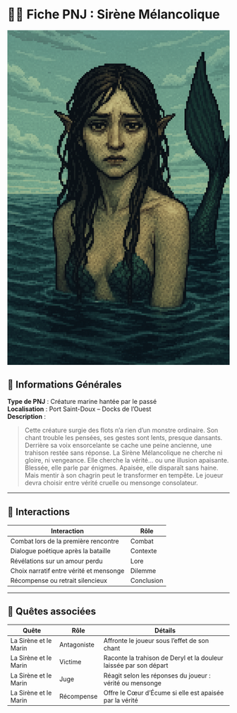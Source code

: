 # 🧍‍♂️ Fiche PNJ : Sirène Mélancolique

![sirene-melancolique.png](https://raw.githubusercontent.com/nicolasvauchenet/eightrealms-awakening/refs/heads/main/assets/img/core/creature/sirene-melancolique.png)

## 🧾 Informations Générales

**Type de PNJ** : Créature marine hantée par le passé  
**Localisation** : Port Saint-Doux – Docks de l’Ouest  
**Description** :
> Cette créature surgie des flots n’a rien d’un monstre ordinaire. Son chant trouble les pensées, ses gestes sont lents,
> presque dansants.  
> Derrière sa voix ensorcelante se cache une peine ancienne, une trahison restée sans réponse. La Sirène Mélancolique ne
> cherche ni gloire, ni vengeance. Elle cherche la vérité… ou une illusion apaisante.  
> Blessée, elle parle par énigmes. Apaisée, elle disparaît sans haine. Mais mentir à son chagrin peut le transformer en
> tempête. Le joueur devra choisir entre vérité cruelle ou mensonge consolateur.

---

## 💬 Interactions

| Interaction                             | Rôle       |
|-----------------------------------------|------------|
| Combat lors de la première rencontre    | Combat     |
| Dialogue poétique après la bataille     | Contexte   |
| Révélations sur un amour perdu          | Lore       |
| Choix narratif entre vérité et mensonge | Dilemme    |
| Récompense ou retrait silencieux        | Conclusion |

---

## 📜 Quêtes associées

| Quête                 | Rôle        | Détails                                                           |
|-----------------------|-------------|-------------------------------------------------------------------|
| La Sirène et le Marin | Antagoniste | Affronte le joueur sous l’effet de son chant                      |
| La Sirène et le Marin | Victime     | Raconte la trahison de Deryl et la douleur laissée par son départ |
| La Sirène et le Marin | Juge        | Réagit selon les réponses du joueur : vérité ou mensonge          |
| La Sirène et le Marin | Récompense  | Offre le Cœur d’Écume si elle est apaisée par la vérité           |
